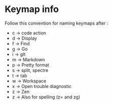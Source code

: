 # Keymap info

Follow this convention for naming keymaps after <leader>:

- c -> code action
- d -> Display
- f -> Find
- g -> Go
- i -> gIt
- m -> Markdown
- p -> Pretty format
- s -> split, spectre
- t -> tab
- w -> Workspace
- x -> Open trouble diagnostic
- z -> Zen
- z -> Also for spelling (z= and zg)
